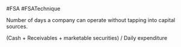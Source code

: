 #FSA #FSATechnique 

Number of days a company can operate without tapping into capital sources. 


(Cash + Receivables + marketable securities) / Daily expenditure 